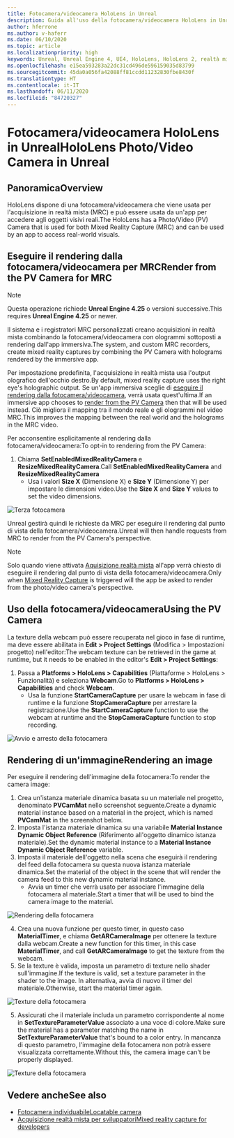 ```yaml
---
title: Fotocamera/videocamera HoloLens in Unreal
description: Guida all'uso della fotocamera/videocamera HoloLens in Unreal
author: hferrone
ms.author: v-haferr
ms.date: 06/10/2020
ms.topic: article
ms.localizationpriority: high
keywords: Unreal, Unreal Engine 4, UE4, HoloLens, HoloLens 2, realtà mista, sviluppo, funzionalità, documentazione, guide, ologrammi, fotocamera, videocamera, MRC
ms.openlocfilehash: e15ea593283a22dc31cd496de596159035d83799
ms.sourcegitcommit: 45da0a056fa42088ff81ccdd11232830fbe8430f
ms.translationtype: HT
ms.contentlocale: it-IT
ms.lasthandoff: 06/11/2020
ms.locfileid: "84720327"
---
```

# <a name="hololens-photovideo-camera-in-unreal"></a><span data-ttu-id="ed80e-104">Fotocamera/videocamera HoloLens in Unreal</span><span class="sxs-lookup"><span data-stu-id="ed80e-104">HoloLens Photo/Video Camera in Unreal</span></span>

## <a name="overview"></a><span data-ttu-id="ed80e-105">Panoramica</span><span class="sxs-lookup"><span data-stu-id="ed80e-105">Overview</span></span>

<span data-ttu-id="ed80e-106">HoloLens dispone di una fotocamera/videocamera che viene usata per l'acquisizione in realtà mista (MRC) e può essere usata da un'app per accedere agli oggetti visivi reali.</span><span class="sxs-lookup"><span data-stu-id="ed80e-106">The HoloLens has a Photo/Video (PV) Camera that is used for both Mixed Reality Capture (MRC) and can be used by an app to access real-world visuals.</span></span>

## <a name="render-from-the-pv-camera-for-mrc"></a><span data-ttu-id="ed80e-107">Eseguire il rendering dalla fotocamera/videocamera per MRC</span><span class="sxs-lookup"><span data-stu-id="ed80e-107">Render from the PV Camera for MRC</span></span>

> [!NOTE]
> <span data-ttu-id="ed80e-108">Questa operazione richiede **Unreal Engine 4.25** o versioni successive.</span><span class="sxs-lookup"><span data-stu-id="ed80e-108">This requires **Unreal Engine 4.25** or newer.</span></span>

<span data-ttu-id="ed80e-109">Il sistema e i registratori MRC personalizzati creano acquisizioni in realtà mista combinando la fotocamera/videocamera con ologrammi sottoposti a rendering dall'app immersiva.</span><span class="sxs-lookup"><span data-stu-id="ed80e-109">The system, and custom MRC recorders, create mixed reality captures by combining the PV Camera with holograms rendered by the immersive app.</span></span>

<span data-ttu-id="ed80e-110">Per impostazione predefinita, l'acquisizione in realtà mista usa l'output olografico dell'occhio destro.</span><span class="sxs-lookup"><span data-stu-id="ed80e-110">By default, mixed reality capture uses the right eye's holographic output.</span></span> <span data-ttu-id="ed80e-111">Se un'app immersiva sceglie di [eseguire il rendering dalla fotocamera/videocamera](mixed-reality-capture-for-developers.md#render-from-the-pv-camera-opt-in), verrà usata quest'ultima.</span><span class="sxs-lookup"><span data-stu-id="ed80e-111">If an immersive app chooses to [render from the PV Camera](mixed-reality-capture-for-developers.md#render-from-the-pv-camera-opt-in) then that will be used instead.</span></span> <span data-ttu-id="ed80e-112">Ciò migliora il mapping tra il mondo reale e gli ologrammi nel video MRC.</span><span class="sxs-lookup"><span data-stu-id="ed80e-112">This improves the mapping between the real world and the holograms in the MRC video.</span></span>

<span data-ttu-id="ed80e-113">Per acconsentire esplicitamente al rendering dalla fotocamera/videocamera:</span><span class="sxs-lookup"><span data-stu-id="ed80e-113">To opt-in to rendering from the PV Camera:</span></span>

1. <span data-ttu-id="ed80e-114">Chiama **SetEnabledMixedRealityCamera** e **ResizeMixedRealityCamera**.</span><span class="sxs-lookup"><span data-stu-id="ed80e-114">Call **SetEnabledMixedRealityCamera** and **ResizeMixedRealityCamera**</span></span>
    * <span data-ttu-id="ed80e-115">Usa i valori **Size X** (Dimensione X) e **Size Y** (Dimensione Y) per impostare le dimensioni video.</span><span class="sxs-lookup"><span data-stu-id="ed80e-115">Use the **Size X** and **Size Y** values to set the video dimensions.</span></span>

![Terza fotocamera](images/unreal-camera-3rd.PNG)

<span data-ttu-id="ed80e-117">Unreal gestirà quindi le richieste da MRC per eseguire il rendering dal punto di vista della fotocamera/videocamera.</span><span class="sxs-lookup"><span data-stu-id="ed80e-117">Unreal will then handle requests from MRC to render from the PV Camera's perspective.</span></span>

> [!NOTE]
> <span data-ttu-id="ed80e-118">Solo quando viene attivata [Aquisizione realtà mista](mixed-reality-capture.md) all'app verrà chiesto di eseguire il rendering dal punto di vista della fotocamera/videocamera.</span><span class="sxs-lookup"><span data-stu-id="ed80e-118">Only when [Mixed Reality Capture](mixed-reality-capture.md) is triggered will the app be asked to render from the photo/video camera's perspective.</span></span>

## <a name="using-the-pv-camera"></a><span data-ttu-id="ed80e-119">Uso della fotocamera/videocamera</span><span class="sxs-lookup"><span data-stu-id="ed80e-119">Using the PV Camera</span></span>

<span data-ttu-id="ed80e-120">La texture della webcam può essere recuperata nel gioco in fase di runtime, ma deve essere abilitata in **Edit > Project Settings** (Modifica > Impostazioni progetto) nell'editor:</span><span class="sxs-lookup"><span data-stu-id="ed80e-120">The webcam texture can be retrieved in the game at runtime, but it needs to be enabled in the editor's **Edit > Project Settings**:</span></span>
1. <span data-ttu-id="ed80e-121">Passa a **Platforms > HoloLens > Capabilities** (Piattaforme > HoloLens > Funzionalità) e seleziona **Webcam**.</span><span class="sxs-lookup"><span data-stu-id="ed80e-121">Go to **Platforms > HoloLens > Capabilities** and check **Webcam**.</span></span>
    * <span data-ttu-id="ed80e-122">Usa la funzione **StartCameraCapture** per usare la webcam in fase di runtime e la funzione **StopCameraCapture** per arrestare la registrazione.</span><span class="sxs-lookup"><span data-stu-id="ed80e-122">Use the **StartCameraCapture** function to use the webcam at runtime and the **StopCameraCapture** function to stop recording.</span></span>

![Avvio e arresto della fotocamera](images/unreal-camera-startstop.PNG)

## <a name="rendering-an-image"></a><span data-ttu-id="ed80e-124">Rendering di un'immagine</span><span class="sxs-lookup"><span data-stu-id="ed80e-124">Rendering an image</span></span>
<span data-ttu-id="ed80e-125">Per eseguire il rendering dell'immagine della fotocamera:</span><span class="sxs-lookup"><span data-stu-id="ed80e-125">To render the camera image:</span></span>
1. <span data-ttu-id="ed80e-126">Crea un'istanza materiale dinamica basata su un materiale nel progetto, denominato **PVCamMat** nello screenshot seguente.</span><span class="sxs-lookup"><span data-stu-id="ed80e-126">Create a dynamic material instance based on a material in the project, which is named **PVCamMat** in the screenshot below.</span></span>  
2. <span data-ttu-id="ed80e-127">Imposta l'istanza materiale dinamica su una variabile **Material Instance Dynamic Object Reference** (Riferimento all'oggetto dinamico istanza materiale).</span><span class="sxs-lookup"><span data-stu-id="ed80e-127">Set the dynamic material instance to a **Material Instance Dynamic Object Reference** variable.</span></span>  
3. <span data-ttu-id="ed80e-128">Imposta il materiale dell'oggetto nella scena che eseguirà il rendering del feed della fotocamera su questa nuova istanza materiale dinamica.</span><span class="sxs-lookup"><span data-stu-id="ed80e-128">Set the material of the object in the scene that will render the camera feed to this new dynamic material instance.</span></span>
    * <span data-ttu-id="ed80e-129">Avvia un timer che verrà usato per associare l'immagine della fotocamera al materiale.</span><span class="sxs-lookup"><span data-stu-id="ed80e-129">Start a timer that will be used to bind the camera image to the material.</span></span> 

![Rendering della fotocamera](images/unreal-camera-render.PNG)

4. <span data-ttu-id="ed80e-131">Crea una nuova funzione per questo timer, in questo caso **MaterialTimer**, e chiama **GetARCameraImage** per ottenere la texture dalla webcam.</span><span class="sxs-lookup"><span data-stu-id="ed80e-131">Create a new function for this timer, in this case **MaterialTimer**, and call **GetARCameraImage** to get the texture from the webcam.</span></span>  
5. <span data-ttu-id="ed80e-132">Se la texture è valida, imposta un parametro di texture nello shader sull'immagine.</span><span class="sxs-lookup"><span data-stu-id="ed80e-132">If the texture is valid, set a texture parameter in the shader to the image.</span></span>  <span data-ttu-id="ed80e-133">In alternativa, avvia di nuovo il timer del materiale.</span><span class="sxs-lookup"><span data-stu-id="ed80e-133">Otherwise, start the material timer again.</span></span> 

![Texture della fotocamera](images/unreal-camera-texture.PNG)

5. <span data-ttu-id="ed80e-135">Assicurati che il materiale includa un parametro corrispondente al nome in **SetTextureParameterValue** associato a una voce di colore.</span><span class="sxs-lookup"><span data-stu-id="ed80e-135">Make sure the material has a parameter matching the name in **SetTextureParameterValue** that's bound to a color entry.</span></span> <span data-ttu-id="ed80e-136">In mancanza di questo parametro, l'immagine della fotocamera non potrà essere visualizzata correttamente.</span><span class="sxs-lookup"><span data-stu-id="ed80e-136">Without this, the camera image can't be properly displayed.</span></span>

![Texture della fotocamera](images/unreal-camera-material.PNG)

## <a name="see-also"></a><span data-ttu-id="ed80e-138">Vedere anche</span><span class="sxs-lookup"><span data-stu-id="ed80e-138">See also</span></span>
* [<span data-ttu-id="ed80e-139">Fotocamera individuabile</span><span class="sxs-lookup"><span data-stu-id="ed80e-139">Locatable camera</span></span>](locatable-camera.md)
* [<span data-ttu-id="ed80e-140">Acquisizione realtà mista per sviluppatori</span><span class="sxs-lookup"><span data-stu-id="ed80e-140">Mixed reality capture for developers</span></span>](mixed-reality-capture-for-developers.md)
